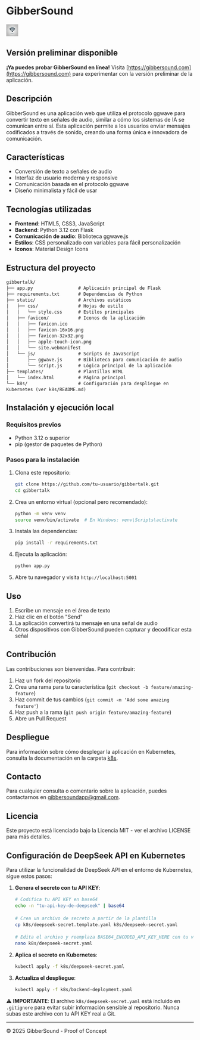 # GibberSound

![GibberSound Logo](static/favicon/favicon-32x32.png)

## Versión preliminar disponible

**¡Ya puedes probar GibberSound en línea!** Visita [https://gibbersound.com](https://gibbersound.com) para experimentar con la versión preliminar de la aplicación.

## Descripción

GibberSound es una aplicación web que utiliza el protocolo ggwave para convertir texto en señales de audio, similar a cómo los sistemas de IA se comunican entre sí. Esta aplicación permite a los usuarios enviar mensajes codificados a través de sonido, creando una forma única e innovadora de comunicación.

## Características

- Conversión de texto a señales de audio
- Interfaz de usuario moderna y responsive
- Comunicación basada en el protocolo ggwave
- Diseño minimalista y fácil de usar

## Tecnologías utilizadas

- **Frontend**: HTML5, CSS3, JavaScript
- **Backend**: Python 3.12 con Flask
- **Comunicación de audio**: Biblioteca ggwave.js
- **Estilos**: CSS personalizado con variables para fácil personalización
- **Iconos**: Material Design Icons

## Estructura del proyecto

```
gibbertalk/
├── app.py                 # Aplicación principal de Flask
├── requirements.txt       # Dependencias de Python
├── static/                # Archivos estáticos
│   ├── css/               # Hojas de estilo
│   │   └── style.css      # Estilos principales
│   ├── favicon/           # Iconos de la aplicación
│   │   ├── favicon.ico
│   │   ├── favicon-16x16.png
│   │   ├── favicon-32x32.png
│   │   ├── apple-touch-icon.png
│   │   └── site.webmanifest
│   └── js/                # Scripts de JavaScript
│       ├── ggwave.js      # Biblioteca para comunicación de audio
│       └── script.js      # Lógica principal de la aplicación
├── templates/             # Plantillas HTML
│   └── index.html         # Página principal
└── k8s/                   # Configuración para despliegue en Kubernetes (ver k8s/README.md)
```

## Instalación y ejecución local

### Requisitos previos

- Python 3.12 o superior
- pip (gestor de paquetes de Python)

### Pasos para la instalación

1. Clona este repositorio:
   ```bash
   git clone https://github.com/tu-usuario/gibbertalk.git
   cd gibbertalk
   ```

2. Crea un entorno virtual (opcional pero recomendado):
   ```bash
   python -m venv venv
   source venv/bin/activate  # En Windows: venv\Scripts\activate
   ```

3. Instala las dependencias:
   ```bash
   pip install -r requirements.txt
   ```

4. Ejecuta la aplicación:
   ```bash
   python app.py
   ```

5. Abre tu navegador y visita `http://localhost:5001`

## Uso

1. Escribe un mensaje en el área de texto
2. Haz clic en el botón "Send"
3. La aplicación convertirá tu mensaje en una señal de audio
4. Otros dispositivos con GibberSound pueden capturar y decodificar esta señal

## Contribución

Las contribuciones son bienvenidas. Para contribuir:

1. Haz un fork del repositorio
2. Crea una rama para tu característica (`git checkout -b feature/amazing-feature`)
3. Haz commit de tus cambios (`git commit -m 'Add some amazing feature'`)
4. Haz push a la rama (`git push origin feature/amazing-feature`)
5. Abre un Pull Request

## Despliegue

Para información sobre cómo desplegar la aplicación en Kubernetes, consulta la documentación en la carpeta [k8s](k8s/README.md).

## Contacto

Para cualquier consulta o comentario sobre la aplicación, puedes contactarnos en [gibbersoundapp@gmail.com](mailto:gibbersoundapp@gmail.com).

## Licencia

Este proyecto está licenciado bajo la Licencia MIT - ver el archivo LICENSE para más detalles.

## Configuración de DeepSeek API en Kubernetes

Para utilizar la funcionalidad de DeepSeek API en el entorno de Kubernetes, sigue estos pasos:

1. **Genera el secreto con tu API KEY**:
   ```bash
   # Codifica tu API KEY en base64
   echo -n "tu-api-key-de-deepseek" | base64
   
   # Crea un archivo de secreto a partir de la plantilla
   cp k8s/deepseek-secret.template.yaml k8s/deepseek-secret.yaml
   
   # Edita el archivo y reemplaza BASE64_ENCODED_API_KEY_HERE con tu valor codificado
   nano k8s/deepseek-secret.yaml
   ```

2. **Aplica el secreto en Kubernetes**:
   ```bash
   kubectl apply -f k8s/deepseek-secret.yaml
   ```

3. **Actualiza el despliegue**:
   ```bash
   kubectl apply -f k8s/backend-deployment.yaml
   ```

⚠️ **IMPORTANTE**: El archivo `k8s/deepseek-secret.yaml` está incluido en `.gitignore` para evitar subir información sensible al repositorio. Nunca subas este archivo con tu API KEY real a Git.

---

© 2025 GibberSound - Proof of Concept
